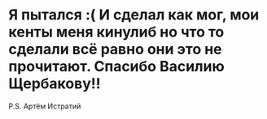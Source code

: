 # Я пытался :( И сделал как мог, мои кенты меня кинулиб но что то сделали всё равно они это не прочитают. Cпасибо Василию Щербакову!!
 P.S. Артём Истратий 